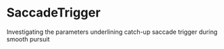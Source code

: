 # SaccadeTrigger
Investigating the parameters underlining catch-up saccade trigger during smooth pursuit
